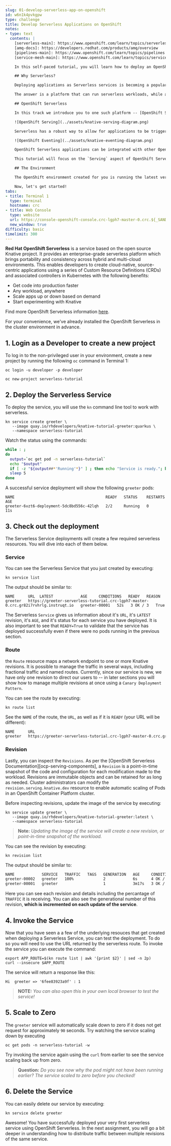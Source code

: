 ```yaml
---
slug: 01-develop-serverless-app-on-openshift
id: w6n1k4pvkgpw
type: challenge
title: Develop Serverless Applications on OpenShift
notes:
- type: text
  contents: |
    [serverless-main]: https://www.openshift.com/learn/topics/serverless
    [amq-docs]: https://developers.redhat.com/products/amq/overview
    [pipelines-main]: https://www.openshift.com/learn/topics/pipelines
    [service-mesh-main]: https://www.openshift.com/learn/topics/service-mesh

    In this self-paced tutorial, you will learn how to deploy an OpenShift Serverless, which provides a development model to remove the overhead of server provisioning and maintenance from the developer.

    ## Why Serverless?

    Deploying applications as Serverless services is becoming a popular architectural style. It seems like many organizations assume that _Functions as a Service (FaaS)_ implies a serverless architecture. We think it is more accurate to say that FaaS is one of the ways to utilize serverless, although it is not the only way. This raises a super critical question for enterprises that may have applications which could be monolith or a microservice: What is the easiest path to serverless application deployment?

    The answer is a platform that can run serverless workloads, while also enabling you to have complete control of the configuration, building, and deployment. Ideally, the platform also supports deploying the applications as linux containers.

    ## OpenShift Serverless

    In this track we introduce you to one such platform -- [OpenShift Serverless][serverless-main].  OpenShift Serverless helps developers to deploy and run applications that will scale up or scale to zero on-demand. Applications are packaged as OCI compliant Linux containers that can be run anywhere.  This is known as `Serving`.

    ![OpenShift Serving](../assets/knative-serving-diagram.png)

    Serverless has a robust way to allow for applications to be triggered by a variety of event sources, such as events from your own applications, cloud services from multiple providers, Software as a Service (SaaS) systems and Red Hat Services ([AMQ Streams][amq-docs]).  This is known as `Eventing`.

    ![OpenShift Eventing](../assets/knative-eventing-diagram.png)

    OpenShift Serverless applications can be integrated with other OpenShift services, such as OpenShift [Pipelines][pipelines-main], and [Service Mesh][service-mesh-main], delivering a complete serverless application development and deployment experience.

    This tutorial will focus on the `Serving` aspect of OpenShift Serverless as the first diagram showcases.  Be on the lookout for additional tutorials to dig further into Serverless, specifically `Eventing`.

    ## The Environment

    The OpenShift environment created for you is running the latest version of the OpenShift Container Platform. This deployment is a self-contained environment that provides everything you need to be successful learning the platform. This includes a preconfigured command line environment, the OpenShift web console, public URLs, and sample applications.

    Now, let's get started!
tabs:
- title: Terminal 1
  type: terminal
  hostname: crc
- title: Web Console
  type: website
  url: https://console-openshift-console.crc-lgph7-master-0.crc.${_SANDBOX_ID}.instruqt.io
  new_window: true
difficulty: basic
timelimit: 300
---
```


**Red Hat OpenShift Serverless** is a service based on the open source Knative project. It provides an enterprise-grade serverless platform which brings portability and consistency across hybrid and multi-cloud environments. This enables developers to create cloud-native, source-centric applications using a series of Custom Resource Definitions (CRDs) and associated controllers in Kubernetes with the following benefits:

* Get code into production faster
* Any workload, anywhere
* Scale apps up or down based on demand
* Start experimenting with Knative

Find more OpenShift Serverless information [here](https://www.redhat.com/en/technologies/cloud-computing/openshift/serverless).

For your convenience, we've already installed the OpenShift Serverless in the cluster environment in advance.

## 1. Login as a Developer to create a new project

To log in to the non-privileged user in your environment, create a new project by running the following `oc` command in Terminal 1:

```
oc login -u developer -p developer

oc new-project serverless-tutorial
```

## 2. Deploy the Serverless Service

To deploy the service, you will use the `kn` command line tool to work with serverless.

```
kn service create greeter \
   --image quay.io/rhdevelopers/knative-tutorial-greeter:quarkus \
   --namespace serverless-tutorial
```

Watch the status using the commands:

```bash
while : ;
do
  output=`oc get pod -n serverless-tutorial`
  echo "$output"
  if [ -z "${output##*'Running'*}" ] ; then echo "Service is ready."; break; fi;
  sleep 5
done
```

A successful service deployment will show the following `greeter` pods:

```
NAME                                        READY   STATUS    RESTARTS   AGE
greeter-6vzt6-deployment-5dc8bd556c-42lqh   2/2     Running   0          11s
```

## 3. Check out the deployment

The Serverless Service deployments will create a few required serverless resources.  You will dive into each of them below.

### Service

You can see the Serverless Service that you just created by executing:

```
kn service list
```

The output should be similar to:

```
NAME      URL  LATEST            AGE     CONDITIONS   READY   REASON
greeter   https://greeter-serverless-tutorial.crc-lgph7-master-0.crc.gr82i7rvhrlg.instruqt.io   greeter-00001   52s   3 OK / 3   True
```
The Serverless `Service` gives us information about it's `URL`, it's `LATEST` revision, it's `AGE`, and it's status for each service you have deployed.  It is also important to see that `READY=True` to validate that the service has deployed successfully even if there were no pods running in the previous section.

### Route

the `Route` resource maps a network endpoint to one or more Knative revisions. It is possible to manage the traffic in several ways, including fractional traffic and named routes.  Currently, since our service is new, we have only one revision to direct our users to -- in later sections you will show how to manage multiple revisions at once using a `Canary Deployment Pattern`.

You can see the route by executing:
```
kn route list
```

See the `NAME` of the route, the `URL`, as well as if it is `READY` (your URL will be different):

```bash
NAME      URL                                                                                   READY
greeter   https://greeter-serverless-tutorial.crc-lgph7-master-0.crc.gr82i7rvhrlg.instruqt.io   True
```

### Revision

Lastly, you can inspect the `Revisions`.  As per the [OpenShift Serverless Documentation][ocp-serving-components], a `Revision` is a point-in-time snapshot of the code and configuration for each modification made to the workload. Revisions are immutable objects and can be retained for as long as needed. Cluster administrators can modify the `revision.serving.knative.dev` resource to enable automatic scaling of Pods in an OpenShift Container Platform cluster.

Before inspecting revisions, update the image of the service by executing:

```
kn service update greeter \
   --image quay.io/rhdevelopers/knative-tutorial-greeter:latest \
   --namespace serverless-tutorial
```

> **Note:** *Updating the image of the service will create a new revision, or point-in-time snapshot of the workload.*

You can see the revision by executing:
```
kn revision list
```

The output should be similar to:
```bash
NAME            SERVICE   TRAFFIC   TAGS   GENERATION   AGE     CONDITIONS   READY   REASON
greeter-00002   greeter   100%             2            6s      4 OK / 4     True
greeter-00001   greeter                    1            3m17s   3 OK / 4     True
```

Here you can see each revision and details including the percantage of `TRAFFIC` it is receiving.  You can also see the generational number of this revision, **which is incremented on each update of the service**.

## 4. Invoke the Service

Now that you have seen a a few of the underlying resouces that get created when deploying a Serverless Service, you can test the deployment.  To do so you will need to use the URL returned by the serverless route.  To invoke the service you can execute the command:

```
export APP_ROUTE=$(kn route list | awk '{print $2}' | sed -n 2p)
curl --insecure $APP_ROUTE
```

The service will return a response like this:

```
Hi  greeter => '6fee83923a9f' : 1
```

> **NOTE:** *You can also open this in your own local browser to test the service!*

## 5. Scale to Zero

The `greeter` service will automatically scale down to zero if it does not get request for approximately `90` seconds.  Try watching the service scaling down by executing

```
oc get pods -n serverless-tutorial -w
```

Try invoking the service again using the `curl` from earlier to see the service scaling back up from zero.

> **Question:** *Do you see now why the pod might not have been running earlier? The service scaled to zero before you checked!*

## 6. Delete the Service

You can easily delete our service by executing:

```
kn service delete greeter
```

Awesome! You have successfully deployed your very first serverless service using OpenShift Serverless. In the next assignment, you will go a bit deeper in understanding how to distribute traffic between multiple revisions of the same service.